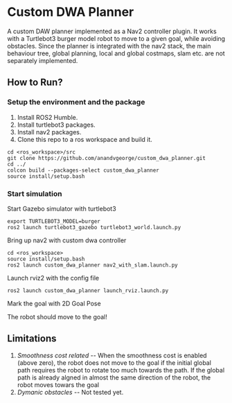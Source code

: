 # Custom DWA Planner
A custom DAW planner implemented as a Nav2 controller plugin. It works with a Turtlebot3 burger model robot to move to a given goal, while avoiding obstacles. Since the planner is integrated with the nav2 stack, the main behaviour tree, global planning, local and global costmaps, slam etc. are not separately implemented. 

## How to Run?

### Setup the environment and the package
1. Install ROS2 Humble.
2. Install turtlebot3 packages.
3. Install nav2 packages.
4. Clone this repo to a ros workspace and build it. <br/>
```
cd <ros_workspace>/src
git clone https://github.com/anandvgeorge/custom_dwa_planner.git
cd ../
colcon build --packages-select custom_dwa_planner
source install/setup.bash
```
### Start simulation
Start Gazebo simulator with turtlebot3 
```
export TURTLEBOT3_MODEL=burger
ros2 launch turtlebot3_gazebo turtlebot3_world.launch.py
```

Bring up nav2 with custom dwa controller
```
cd <ros_workspace>
source install/setup.bash
ros2 launch custom_dwa_planner nav2_with_slam.launch.py 
```

Launch rviz2 with the config file
```
ros2 launch custom_dwa_planner launch_rviz.launch.py
```

Mark the goal with 2D Goal Pose

The robot should move to the goal!

## Limitations
1. *Smoothness cost related* -- When the smoothness cost is enabled (above zero), the robot does not move to the goal if the initial global path requires the robot to rotate too much towards the path. If the global path is already algned in almost the same direction of the robot, the robot moves towars the goal
2. *Dymanic obstacles* -- Not tested yet.
